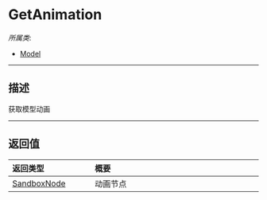 # GetAnimation

*所属类*:
* [Model](/Api/Classes/Role/Model.md)
------------------------------------------------------------------------------------------
## 描述

获取模型动画


------------------------------------------------------------------------------------------
## 返回值

|<div style="width:150px">返回类型</div>|<div style="width:520px">概要</div>|
|:---|:---|
|[SandboxNode](/Api/Classes/Base/SandboxNode.md)|动画节点|
